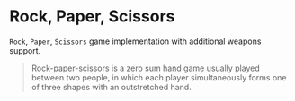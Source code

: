 Rock, Paper, Scissors
================================

`Rock`, `Paper`, `Scissors` game implementation with additional weapons support.

>Rock-paper-scissors is a zero sum hand game usually played between two people, in which each player simultaneously forms one of three shapes with an outstretched hand. 
